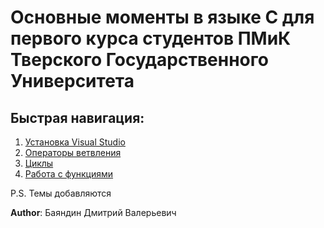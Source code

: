 # Основные моменты в языке C для первого курса студентов ПМиК Тверского Государственного Университета
## Быстрая навигация:
1. [Установка Visual Studio](https://raw.githubusercontent.com/DmitrBayan/TverSU_C_first_course_helper/blob/main/Инструкция_по_установке_интегрированной_среды_разработки.pdf)
2. [Операторы ветвления](https://github.com/DmitrBayan/TverSU_C_first_course_helper/blob/main/Операторы%20ветвления.md)
3. [Циклы](https://github.com/DmitrBayan/TverSU_C_first_course_helper/blob/main/Циклы.md)
4. [Работа с функциями](https://github.com/DmitrBayan/TverSU_C_first_course_helper/blob/main/Работа%20с%20функциями.md)

P.S. Темы добавляются

**Author**: Баяндин Дмитрий Валерьевич
